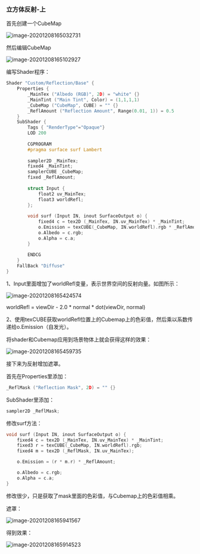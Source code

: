 ### 立方体反射-上

首先创建一个CubeMap

![image-20201208165032731](C:\Users\Administrator\AppData\Roaming\Typora\typora-user-images\image-20201208165032731.png)

然后编辑CubeMap

![image-20201208165102927](C:\Users\Administrator\AppData\Roaming\Typora\typora-user-images\image-20201208165102927.png)

编写Shader程序：

```c++
Shader "Custom/Reflection/Base" {
	Properties {
		_MainTex ("Albedo (RGB)", 2D) = "white" {}
		_MainTint ("Main Tint", Color) = (1,1,1,1)
		_CubeMap ("CubeMap", CUBE) = "" {}
		_ReflAmount ("Reflection Amount", Range(0.01, 1)) = 0.5
	}
	SubShader {
		Tags { "RenderType"="Opaque"}
		LOD 200
		
		CGPROGRAM
		#pragma surface surf Lambert
 
		sampler2D _MainTex;
		fixed4 _MainTint;
		samplerCUBE _CubeMap;
		fixed _ReflAmount;
 
		struct Input {
			float2 uv_MainTex;
			float3 worldRefl;
		};
 
		void surf (Input IN, inout SurfaceOutput o) {
			fixed4 c = tex2D (_MainTex, IN.uv_MainTex) * _MainTint;
			o.Emission = texCUBE(_CubeMap, IN.worldRefl).rgb * _ReflAmount;
			o.Albedo = c.rgb;
			o.Alpha = c.a;
		}
 
		ENDCG
	}
	FallBack "Diffuse"
}
```

1、Input里面增加了worldRefl变量，表示世界空间的反射向量。如图所示：

![image-20201208165424574](C:\Users\Administrator\AppData\Roaming\Typora\typora-user-images\image-20201208165424574.png)

worldRefl = viewDir - 2.0 * normal * dot(viewDir, normal)

2、使用texCUBE获取worldRefl位置上的Cubemap上的色彩值，然后乘以系数传递给o.Emission（自发光）。

将shader和Cubemap应用到场景物体上就会获得这样的效果：

![image-20201208165459735](C:\Users\Administrator\AppData\Roaming\Typora\typora-user-images\image-20201208165459735.png)

接下来为反射增加遮罩。

首先在Properties里添加：

```c++
_ReflMask ("Reflection Mask", 2D) = "" {}
```

SubShader里添加：

```c++
sampler2D _ReflMask;
```

修改surf方法：

```c++
void surf (Input IN, inout SurfaceOutput o) {
    fixed4 c = tex2D (_MainTex, IN.uv_MainTex) * _MainTint;
    fixed3 r = texCUBE(_CubeMap, IN.worldRefl).rgb;
    fixed4 m = tex2D (_ReflMask, IN.uv_MainTex);

    o.Emission = (r * m.r) * _ReflAmount;

    o.Albedo = c.rgb;
    o.Alpha = c.a;
}
```

修改很少，只是获取了mask里面的色彩值，与Cubemap上的色彩值相乘。

遮罩：

![image-20201208165941567](C:\Users\Administrator\AppData\Roaming\Typora\typora-user-images\image-20201208165941567.png)

得到效果：

![image-20201208165914523](C:\Users\Administrator\AppData\Roaming\Typora\typora-user-images\image-20201208165914523.png)